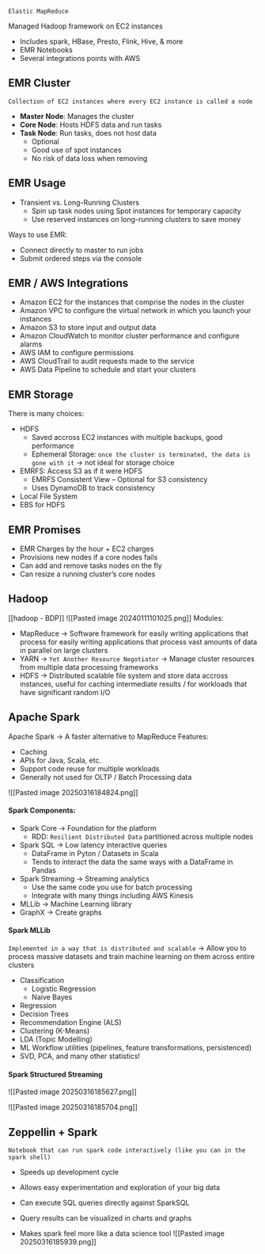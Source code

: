 `Elastic MapReduce`

Managed Hadoop framework on EC2 instances
- Includes spark, HBase, Presto, Flink, Hive, & more
- EMR Notebooks
- Several integrations points with AWS

## EMR Cluster
`Collection of EC2 instances where every EC2 instance is called a node`
- **Master Node**: Manages the cluster
- **Core Node**: Hosts HDFS data and run tasks
- **Task Node**: Run tasks, does not host data
	- Optional
	- Good use of spot instances
	- No risk of data loss when removing

## EMR Usage
- Transient vs. Long-Running Clusters
	- Spin up task nodes using Spot instances for temporary capacity 
	- Use reserved instances on long-running clusters to save money

Ways to use EMR:
- Connect directly to master to run jobs
- Submit ordered steps via the console

## EMR / AWS Integrations
- Amazon EC2 for the instances that comprise the nodes in the cluster 
- Amazon VPC to configure the virtual network in which you launch your instances 
- Amazon S3 to store input and output data 
- Amazon CloudWatch to monitor cluster performance and configure alarms 
- AWS IAM to configure permissions 
- AWS CloudTrail to audit requests made to the service 
- AWS Data Pipeline to schedule and start your clusters


## EMR Storage
There is many choices:
- HDFS
	- Saved accross EC2 instances with multiple backups, good performance 
	- Ephemeral Storage: `once the cluster is terminated, the data is gone with it` → not ideal for storage choice
- EMRFS: Access S3 as if it were HDFS
	- EMRFS Consistent View – Optional for S3 consistency
	- Uses DynamoDB to track consistency
- Local File System
- EBS for HDFS

## EMR Promises
- EMR Charges by the hour + EC2 charges
- Provisions new nodes if a core nodes fails
- Can add and remove tasks nodes on the fly
- Can resize a running cluster’s core nodes


## Hadoop
[[hadoop - BDP]]
![[Pasted image 20240111101025.png]]
Modules:
- MapReduce →  Software framework for easily writing applications that process for easily writing applications that process vast amounts of data in parallel on large clusters
- YARN → `Yet Another Resource Negotiator` → Manage cluster resources from multiple data processing frameworks
- HDFS → Distributed scalable file system and store data accross instances, useful for caching intermediate results / for workloads that have significant random I/O


## Apache Spark
Apache Spark → A faster alternative to MapReduce
Features:
- Caching
- APIs for Java, Scala, etc.
- Support code reuse for multiple workloads
- Generally not used for OLTP / Batch Processing data

![[Pasted image 20250316184824.png]]

#### Spark Components:
- Spark Core → Foundation for the platform
	- RDD: `Resilient Distributed Data` partitioned across multiple nodes
- Spark SQL → Low latency interactive queries
	- DataFrame in Pyton / Datasets in Scala
	- Tends to interact the data the same ways with a DataFrame in Pandas
- Spark Streaming → Streaming analytics
	- Use the same code you use for batch processing
	- Integrate with many things including AWS Kinesis
- MLLib → Machine Learning library
- GraphX → Create graphs


#### Spark MLLib
`Implemented in a way that is distributed and scalable` → Allow you to process massive datasets and train machine learning on them across entire clusters
- Classification
	- Logistic Regression
	- Naive Bayes
- Regression
- Decision Trees
- Recommendation Engine (ALS)
- Clustering (K-Means)
- LDA (Topic Modelling)
- ML Workflow utilities (pipelines, feature transformations, persistenced)
- SVD, PCA, and many other statistics!


#### Spark Structured Streaming
![[Pasted image 20250316185627.png]]

![[Pasted image 20250316185704.png]]

## Zeppellin + Spark
`Notebook that can run spark code interactively (like you can in the spark shell)`
- Speeds up development cycle
- Allows easy experimentation and exploration of your big data

- Can execute SQL queries directly against SparkSQL
- Query results can be visualized in charts and graphs
- Makes spark feel more like a data science tool
![[Pasted image 20250316185939.png]]
